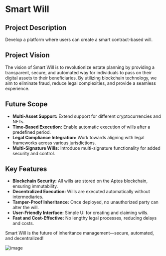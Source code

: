# Smart Will

## Project Description
Develop a platform where users can create a smart contract-based will.

## Project Vision
The vision of Smart Will is to revolutionize estate planning by providing a transparent, secure, and automated way for individuals to pass on their digital assets to their beneficiaries. By utilizing blockchain technology, we aim to eliminate fraud, reduce legal complexities, and provide a seamless experience.

## Future Scope
- **Multi-Asset Support:** Extend support for different cryptocurrencies and NFTs.
- **Time-Based Execution:** Enable automatic execution of wills after a predefined period.
- **Legal Compliance Integration:** Work towards aligning with legal frameworks across various jurisdictions.
- **Multi-Signature Wills:** Introduce multi-signature functionality for added security and control.

## Key Features
- **Blockchain Security:** All wills are stored on the Aptos blockchain, ensuring immutability.
- **Decentralized Execution:** Wills are executed automatically without intermediaries.
- **Tamper-Proof Inheritance:** Once deployed, no unauthorized party can alter the will.
- **User-Friendly Interface:** Simple UI for creating and claiming wills.
- **Fast and Cost-Effective:** No lengthy legal processes, reducing delays and costs.

Smart Will is the future of inheritance management—secure, automated, and decentralized!

![image](https://github.com/user-attachments/assets/7d99b95c-7afa-4568-8d11-88be8163cda6)
